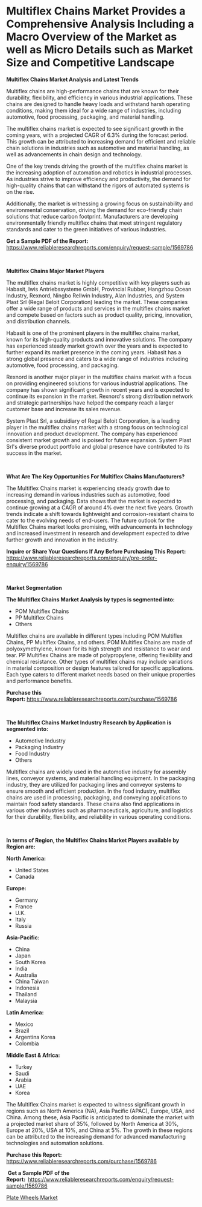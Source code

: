 <p><h1>Multiflex Chains Market Provides a Comprehensive Analysis Including a Macro Overview of the Market as well as Micro Details such as Market Size and Competitive Landscape</h1></p><p><strong>Multiflex Chains Market Analysis and Latest Trends</strong></p>
<p><p>Multiflex chains are high-performance chains that are known for their durability, flexibility, and efficiency in various industrial applications. These chains are designed to handle heavy loads and withstand harsh operating conditions, making them ideal for a wide range of industries, including automotive, food processing, packaging, and material handling.</p><p>The multiflex chains market is expected to see significant growth in the coming years, with a projected CAGR of 6.3% during the forecast period. This growth can be attributed to increasing demand for efficient and reliable chain solutions in industries such as automotive and material handling, as well as advancements in chain design and technology.</p><p>One of the key trends driving the growth of the multiflex chains market is the increasing adoption of automation and robotics in industrial processes. As industries strive to improve efficiency and productivity, the demand for high-quality chains that can withstand the rigors of automated systems is on the rise.</p><p>Additionally, the market is witnessing a growing focus on sustainability and environmental conservation, driving the demand for eco-friendly chain solutions that reduce carbon footprint. Manufacturers are developing environmentally friendly multiflex chains that meet stringent regulatory standards and cater to the green initiatives of various industries.</p></p>
<p><strong>Get a Sample PDF of the Report:&nbsp;</strong> <a href="https://www.reliableresearchreports.com/enquiry/request-sample/1569786">https://www.reliableresearchreports.com/enquiry/request-sample/1569786</a></p>
<p>&nbsp;</p>
<p><strong>Multiflex Chains Major Market Players</strong></p>
<p><p>The multiflex chains market is highly competitive with key players such as Habasit, Iwis Antriebssysteme GmbH, Provincial Rubber, Hangzhou Ocean Industry, Rexnord, Ningbo Rellwin Industry, Alan Industries, and System Plast Srl (Regal Beloit Corporation) leading the market. These companies offer a wide range of products and services in the multiflex chains market and compete based on factors such as product quality, pricing, innovation, and distribution channels.</p><p>Habasit is one of the prominent players in the multiflex chains market, known for its high-quality products and innovative solutions. The company has experienced steady market growth over the years and is expected to further expand its market presence in the coming years. Habasit has a strong global presence and caters to a wide range of industries including automotive, food processing, and packaging.</p><p>Rexnord is another major player in the multiflex chains market with a focus on providing engineered solutions for various industrial applications. The company has shown significant growth in recent years and is expected to continue its expansion in the market. Rexnord's strong distribution network and strategic partnerships have helped the company reach a larger customer base and increase its sales revenue.</p><p>System Plast Srl, a subsidiary of Regal Beloit Corporation, is a leading player in the multiflex chains market with a strong focus on technological innovation and product development. The company has experienced consistent market growth and is poised for future expansion. System Plast Srl's diverse product portfolio and global presence have contributed to its success in the market.</p></p>
<p>&nbsp;</p>
<p><strong>What Are The Key Opportunities For Multiflex Chains Manufacturers?</strong></p>
<p><p>The Multiflex Chains market is experiencing steady growth due to increasing demand in various industries such as automotive, food processing, and packaging. Data shows that the market is expected to continue growing at a CAGR of around 4% over the next five years. Growth trends indicate a shift towards lightweight and corrosion-resistant chains to cater to the evolving needs of end-users. The future outlook for the Multiflex Chains market looks promising, with advancements in technology and increased investment in research and development expected to drive further growth and innovation in the industry.</p></p>
<p><strong>Inquire or Share Your Questions If Any Before Purchasing This Report:</strong> <a href="https://www.reliableresearchreports.com/enquiry/pre-order-enquiry/1569786">https://www.reliableresearchreports.com/enquiry/pre-order-enquiry/1569786</a></p>
<p>&nbsp;</p>
<p><strong>Market Segmentation</strong></p>
<p><strong>The Multiflex Chains Market Analysis by types is segmented into:</strong></p>
<p><ul><li>POM Multiflex Chains</li><li>PP Multiflex Chains</li><li>Others</li></ul></p>
<p><p>Multiflex chains are available in different types including POM Multiflex Chains, PP Multiflex Chains, and others. POM Multiflex Chains are made of polyoxymethylene, known for its high strength and resistance to wear and tear. PP Multiflex Chains are made of polypropylene, offering flexibility and chemical resistance. Other types of multiflex chains may include variations in material composition or design features tailored for specific applications. Each type caters to different market needs based on their unique properties and performance benefits.</p></p>
<p><strong>Purchase this Report:&nbsp;</strong><a href="https://www.reliableresearchreports.com/purchase/1569786">https://www.reliableresearchreports.com/purchase/1569786</a></p>
<p>&nbsp;</p>
<p><strong>The Multiflex Chains Market Industry Research by Application is segmented into:</strong></p>
<p><ul><li>Automotive Industry</li><li>Packaging Industry</li><li>Food Industry</li><li>Others</li></ul></p>
<p><p>Multiflex chains are widely used in the automotive industry for assembly lines, conveyor systems, and material handling equipment. In the packaging industry, they are utilized for packaging lines and conveyor systems to ensure smooth and efficient production. In the food industry, multiflex chains are used in processing, packaging, and conveying applications to maintain food safety standards. These chains also find applications in various other industries such as pharmaceuticals, agriculture, and logistics for their durability, flexibility, and reliability in various operating conditions.</p></p>
<p>&nbsp;</p>
<p><strong>In terms of Region, the Multiflex Chains Market Players available by Region are:</strong></p>
<p>
    <p> <strong> North America: </strong>
        <ul>
            <li>United States</li>
            <li>Canada</li>
        </ul>
        </p> 
    <p> <strong> Europe: </strong>
        <ul>
            <li>Germany</li>
            <li>France</li>
            <li>U.K.</li>
            <li>Italy</li>
            <li>Russia</li>
        </ul>
        </p> 
    <p> <strong> Asia-Pacific: </strong>
        <ul>
            <li>China</li>
            <li>Japan</li>
            <li>South Korea</li>
            <li>India</li>
            <li>Australia</li>
            <li>China Taiwan</li>
            <li>Indonesia</li>
            <li>Thailand</li>
            <li>Malaysia</li>
        </ul>
        </p> 
    <p> <strong> Latin America: </strong>
        <ul>
            <li>Mexico</li>
            <li>Brazil</li>
            <li>Argentina Korea</li>
            <li>Colombia</li>
        </ul>
        </p> 
    <p> <strong> Middle East & Africa: </strong>
        <ul>
            <li>Turkey</li>
            <li>Saudi</li>
            <li>Arabia</li>
            <li>UAE</li>
            <li>Korea</li>
        </ul>
    </p>
    </p>
<p><p>The Multiflex Chains market is expected to witness significant growth in regions such as North America (NA), Asia Pacific (APAC), Europe, USA, and China. Among these, Asia Pacific is anticipated to dominate the market with a projected market share of 35%, followed by North America at 30%, Europe at 20%, USA at 10%, and China at 5%. The growth in these regions can be attributed to the increasing demand for advanced manufacturing technologies and automation solutions.</p></p>
<p><strong>Purchase this Report: </strong><a href="https://www.reliableresearchreports.com/purchase/1569786">https://www.reliableresearchreports.com/purchase/1569786</a></p>
<p>&nbsp;<strong>Get a Sample PDF of the Report:&nbsp;&nbsp;</strong><a href="https://www.reliableresearchreports.com/enquiry/request-sample/1569786">https://www.reliableresearchreports.com/enquiry/request-sample/1569786</a></p>
<p><strong></strong></p>
<p><p><a href="https://github.com/brenzgnarento/Market-Research-Report-List-1/blob/main/plate-wheels-market.md">Plate Wheels Market</a></p></p>